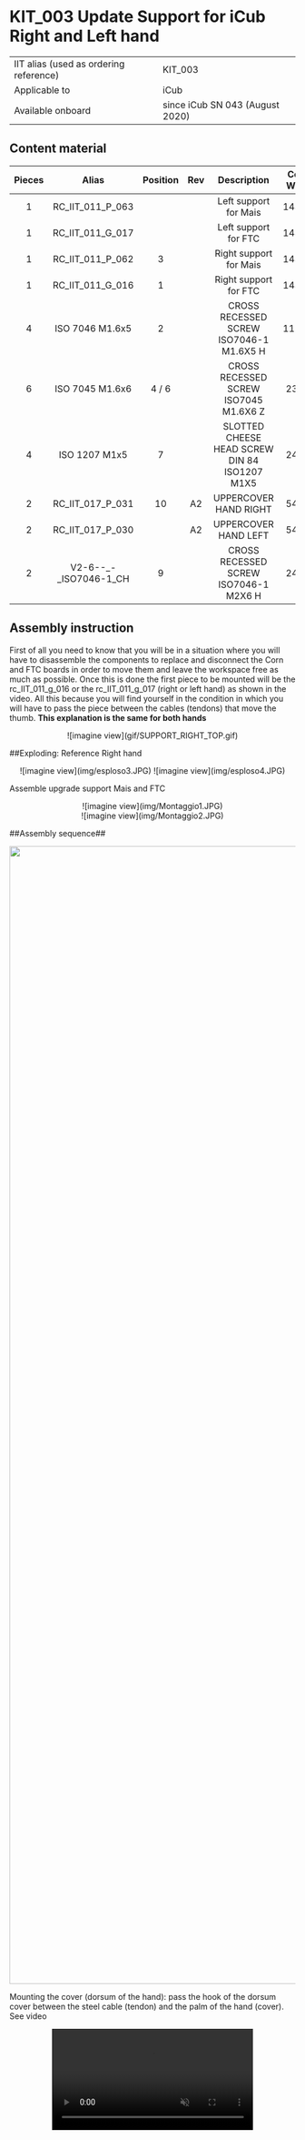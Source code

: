 # KIT_003 Update Support for iCub Right and Left hand


|       |       	          |
|   :--- |    :-----------           |
|    IIT alias (used as ordering reference)| KIT_003  |
|    Applicable to|iCub | 
|Available onboard |since iCub SN 043 (August 2020)|

## Content material

|  Pieces |     Alias           | Position | Rev |          Description                              |  Cod. Wgst |
|   :---: |    :---:            |  :---:   |:---:|             :---:                                 |   :---:   |
|     1   |  RC_IIT_011_P_063   |          |     |      Left support for Mais                        | 14357 |
|     1   | RC_IIT_011_G_017    |          |     |      Left support for FTC                         | 14354 | 
|     1   |  RC_IIT_011_P_062   |     3    |     |     Right support for Mais                        | 14356 |
|     1   |  RC_IIT_011_G_016   |     1    |     |     Right support for FTC                         | 14355 |
|     4   |  ISO 7046 M1.6x5    |     2    |     |     CROSS RECESSED SCREW ISO7046-1 M1.6X5 H       | 11229 |
|     6   | ISO 7045 M1.6x6     |  4 / 6   |     |     CROSS RECESSED SCREW ISO7045 M1.6X6 Z         |  2399 |
|     4   | ISO 1207 M1x5       |     7    |     |     SLOTTED CHEESE HEAD SCREW DIN 84 ISO1207 M1X5 |  2406 |
|     2   | RC_IIT_017_P_031    |    10    |  A2 |     UPPERCOVER HAND RIGHT                         |  5448 |   
|     2   | RC_IIT_017_P_030    |          |  A2 |     UPPERCOVER HAND LEFT                          |  5447 |      
|     2   |  V2-6--_-_ISO7046-1_CH |   9   |     |    CROSS RECESSED SCREW ISO7046-1 M2X6 H          |  2440 |

## Assembly instruction

First of all you need to know that you will be in a situation where you will have to disassemble the components to replace and disconnect the Corn and FTC boards  in order to move them and leave the workspace free as much as possible.
Once this is done the first piece to be mounted will be the rc_IIT_011_g_016 or the rc_IIT_011_g_017 (right or left hand) as shown in the video. All this because you will find yourself in the condition in which you will have to pass the piece between the cables (tendons) that move the thumb.
**This explanation is the same for both hands**

<center> ![imagine view](gif/SUPPORT_RIGHT_TOP.gif) </center>

##Exploding: 
Reference Right hand

<center> ![imagine view](img/esploso3.JPG) ![imagine view](img/esploso4.JPG)  </center>

Assemble upgrade support Mais and FTC 

<center> ![imagine view](img/Montaggio1.JPG) </center>

<center> ![imagine view](img/Montaggio2.JPG) </center>

##Assembly sequence##
<div width="100%">
    <img src="../gif/4.gif" width="2000px" height="auto" >
</div>

Mounting the cover (dorsum of the hand):
pass the hook of the dorsum cover between the steel cable (tendon) and the palm of the hand (cover).
See video

<video style="display: block;margin-left: auto;margin-right: auto;width:70%; border:solid 1px" controls autoplay muted>
    <source src="../movie/video.mp4">
</video>
